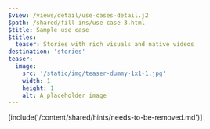```yaml
---
$view: /views/detail/use-cases-detail.j2
$path: /shared/fill-ins/use-case-3.html
$title: Sample use case
$titles:
  teaser: Stories with rich visuals and native videos
destination: 'stories'
teaser:
  image:
    src: '/static/img/teaser-dummy-1x1-1.jpg'
    width: 1
    height: 1
    alt: A placeholder image
---
```

[include('/content/shared/hints/needs-to-be-removed.md')]
